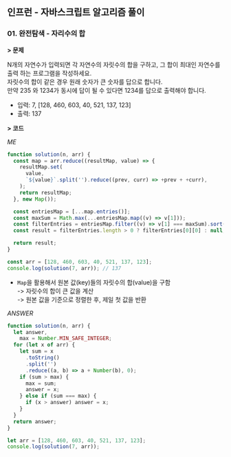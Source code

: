 ## 인프런 - 자바스크립트 알고리즘 풀이

### **01.** 완전탐색 - 자리수의 합

**> 문제**

N개의 자연수가 입력되면 각 자연수의 자릿수의 합을 구하고, 그 합이 최대인 자연수를 출력 하는 프로그램을 작성하세요.  
자릿수의 합이 같은 경우 원래 숫자가 큰 숫자를 답으로 합니다.  
만약 235 와 1234가 동시에 답이 될 수 있다면 1234를 답으로 출력해야 합니다.

- 입력: 7, [128, 460, 603, 40, 521, 137, 123]
- 출력: 137

**> 코드**

_ME_

```js
function solution(n, arr) {
  const map = arr.reduce((resultMap, value) => {
    resultMap.set(
      value,
      `${value}`.split('').reduce((prev, curr) => +prev + +curr),
    );
    return resultMap;
  }, new Map());

  const entriesMap = [...map.entries()];
  const maxSum = Math.max(...entriesMap.map((v) => v[1]));
  const filterEntries = entriesMap.filter((v) => v[1] === maxSum).sort((a, b) => b[0] - a[0]);
  const result = filterEntries.length > 0 ? filterEntries[0][0] : null;

  return result;
}

const arr = [128, 460, 603, 40, 521, 137, 123];
console.log(solution(7, arr)); // 137
```
- `Map`을 활용해서 원본 값(key)들의 자릿수의 합(value)을 구함  
    -> 자릿수의 합이 큰 값을 계산  
    -> 원본 값을 기준으로 정렬한 후, 제일 첫 값을 반환

_ANSWER_

```js
function solution(n, arr) {
  let answer,
    max = Number.MIN_SAFE_INTEGER;
  for (let x of arr) {
    let sum = x
      .toString()
      .split('')
      .reduce((a, b) => a + Number(b), 0);
    if (sum > max) {
      max = sum;
      answer = x;
    } else if (sum === max) {
      if (x > answer) answer = x;
    }
  }
  return answer;
}

let arr = [128, 460, 603, 40, 521, 137, 123];
console.log(solution(7, arr));
```
